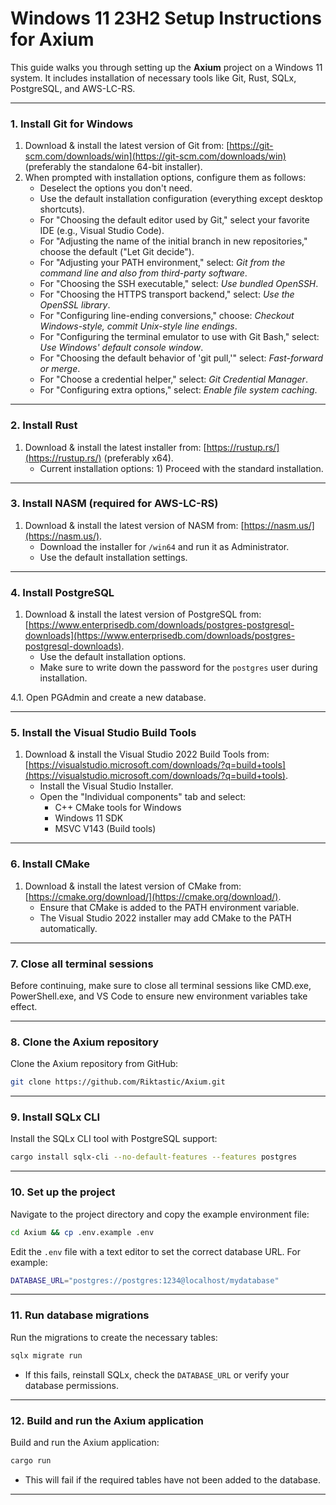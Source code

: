# Windows 11 23H2 Setup Instructions for Axium

This guide walks you through setting up the **Axium** project on a Windows 11 system. It includes installation of necessary tools like Git, Rust, SQLx, PostgreSQL, and AWS-LC-RS.

---

### **1. Install Git for Windows**
1. Download & install the latest version of Git from: [https://git-scm.com/downloads/win](https://git-scm.com/downloads/win) (preferably the standalone 64-bit installer).
2. When prompted with installation options, configure them as follows:
   - Deselect the options you don't need.
   - Use the default installation configuration (everything except desktop shortcuts).
   - For "Choosing the default editor used by Git," select your favorite IDE (e.g., Visual Studio Code).
   - For "Adjusting the name of the initial branch in new repositories," choose the default ("Let Git decide").
   - For "Adjusting your PATH environment," select: *Git from the command line and also from third-party software*.
   - For "Choosing the SSH executable," select: *Use bundled OpenSSH*.
   - For "Choosing the HTTPS transport backend," select: *Use the OpenSSL library*.
   - For "Configuring line-ending conversions," choose: *Checkout Windows-style, commit Unix-style line endings*.
   - For "Configuring the terminal emulator to use with Git Bash," select: *Use Windows' default console window*.
   - For "Choosing the default behavior of 'git pull,'" select: *Fast-forward or merge*.
   - For "Choose a credential helper," select: *Git Credential Manager*.
   - For "Configuring extra options," select: *Enable file system caching*.

---

### **2. Install Rust**
1. Download & install the latest installer from: [https://rustup.rs/](https://rustup.rs/) (preferably x64).
   - Current installation options: 1) Proceed with the standard installation.

---

### **3. Install NASM (required for AWS-LC-RS)**
1. Download & install the latest version of NASM from: [https://nasm.us/](https://nasm.us/).
   - Download the installer for `/win64` and run it as Administrator.
   - Use the default installation settings.

---

### **4. Install PostgreSQL**
1. Download & install the latest version of PostgreSQL from: [https://www.enterprisedb.com/downloads/postgres-postgresql-downloads](https://www.enterprisedb.com/downloads/postgres-postgresql-downloads).
   - Use the default installation options.
   - Make sure to write down the password for the `postgres` user during installation.

4.1. Open PGAdmin and create a new database.

---

### **5. Install the Visual Studio Build Tools**
1. Download & install the Visual Studio 2022 Build Tools from: [https://visualstudio.microsoft.com/downloads/?q=build+tools](https://visualstudio.microsoft.com/downloads/?q=build+tools).
   - Install the Visual Studio Installer.
   - Open the "Individual components" tab and select:
     - C++ CMake tools for Windows
     - Windows 11 SDK
     - MSVC V143 (Build tools)

---

### **6. Install CMake**
1. Download & install the latest version of CMake from: [https://cmake.org/download/](https://cmake.org/download/).
   - Ensure that CMake is added to the PATH environment variable.
   - The Visual Studio 2022 installer may add CMake to the PATH automatically.

---

### **7. Close all terminal sessions**
Before continuing, make sure to close all terminal sessions like CMD.exe, PowerShell.exe, and VS Code to ensure new environment variables take effect.

---

### **8. Clone the Axium repository**
Clone the Axium repository from GitHub:
```sh
git clone https://github.com/Riktastic/Axium.git
```

---

### **9. Install SQLx CLI**
Install the SQLx CLI tool with PostgreSQL support:
```sh
cargo install sqlx-cli --no-default-features --features postgres
```

---

### **10. Set up the project**
Navigate to the project directory and copy the example environment file:
```sh
cd Axium && cp .env.example .env
```

Edit the `.env` file with a text editor to set the correct database URL. For example:
```sh
DATABASE_URL="postgres://postgres:1234@localhost/mydatabase"
```

---

### **11. Run database migrations**
Run the migrations to create the necessary tables:
```sh
sqlx migrate run
```
- If this fails, reinstall SQLx, check the `DATABASE_URL` or verify your database permissions.

---

### **12. Build and run the Axium application**
Build and run the Axium application:
```sh
cargo run
```
- This will fail if the required tables have not been added to the database.

---